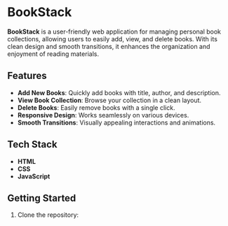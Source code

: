 # BookStack

**BookStack** is a user-friendly web application for managing personal book collections, allowing users to easily add, view, and delete books. With its clean design and smooth transitions, it enhances the organization and enjoyment of reading materials.

## Features

- **Add New Books**: Quickly add books with title, author, and description.
- **View Book Collection**: Browse your collection in a clean layout.
- **Delete Books**: Easily remove books with a single click.
- **Responsive Design**: Works seamlessly on various devices.
- **Smooth Transitions**: Visually appealing interactions and animations.

## Tech Stack

- **HTML**
- **CSS**
- **JavaScript**

## Getting Started

1. Clone the repository:
   ```bash
   
